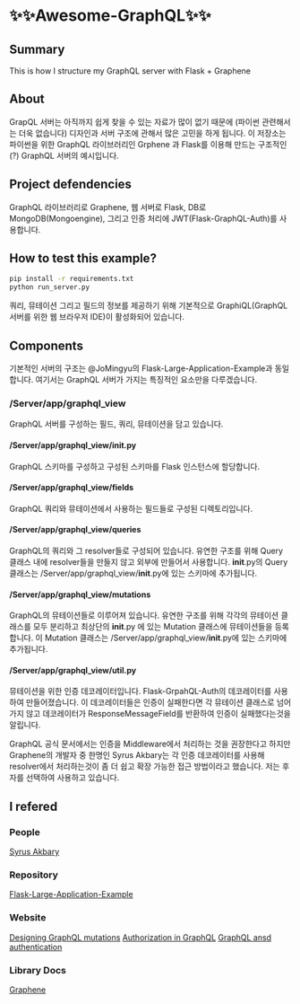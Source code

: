 #  ✨✨Awesome-GraphQL✨✨

## Summary
This is how I structure my GraphQL server with Flask + Graphene

## About
GrapQL 서버는 아직까지 쉽게 찾을 수 있는 자료가 많이 없기 때문에 (파이썬 관련해서는 더욱 없습니다) 디자인과 서버 구조에 관해서 많은 고민을 하게 됩니다. 이 저장소는 파이썬을 위한 GraphQL 라이브러리인 Grphene 과 Flask를 이용해 만드는 구조적인(?) GraphQL 서버의 예시입니다.

## Project defendencies
GraphQL 라이브러리로 Graphene, 웹 서버로 Flask, DB로 MongoDB(Mongoengine), 그리고 인증 처리에 JWT(Flask-GraphQL-Auth)를 사용합니다.

## How to test this example?

```sh
pip install -r requirements.txt
python run_server.py
```

쿼리, 뮤테이션 그리고 필드의 정보를 제공하기 위해 기본적으로 GraphiQL(GraphQL 서버를 위한 웹 브라우저 IDE)이 활성화되어 있습니다.

## Components
기본적인 서버의 구조는 @JoMingyu의 Flask-Large-Application-Example과 동일합니다. 여기서는 GraphQL 서버가 가지는 특징적인 요소만을 다루겠습니다.

### /Server/app/graphql_view
GraphQL 서버를 구성하는 필드, 쿼리, 뮤테이션을 담고 있습니다.

#### /Server/app/graphql_view/__init__.py
GraphQL 스키마를 구성하고 구성된 스키마를 Flask 인스턴스에 할당합니다.

#### /Server/app/graphql_view/fields
GraphQL 쿼리와 뮤테이션에서 사용하는 필드들로 구성된 디렉토리입니다.

#### /Server/app/graphql_view/queries
GraphQL의 쿼리와 그 resolver들로 구성되어 있습니다. 유연한 구조를 위해 Query 클래스 내에 resolver들을 만들지 않고 외부에 만들어서 사용합니다.
__init__.py의 Query 클래스는 /Server/app/graphql_view/__init__.py에 있는 스키마에 추가됩니다.

#### /Server/app/graphql_view/mutations
GraphQL의 뮤테이션들로 이루어져 있습니다. 유연한 구조를 위해 각각의 뮤테이션 클래스를 모두 분리하고 최상단의 __init__.py 에 있는 Mutation 클래스에 뮤테이션들을 등록합니다. 이 Mutation 클래스는 /Server/app/graphql_view/__init__.py에 있는 스키마에 추가됩니다.

#### /Server/app/graphql_view/util.py 
뮤테이션을 위한 인증 데코레이터입니다. Flask-GrpahQL-Auth의 데코레이터를 사용하여 만들어졌습니다. 이 데코레이터들은 인증이 실패한다면 각 뮤테이션 클래스로 넘어가지 않고 데코레이터가 ResponseMessageField를 반환하여 인증이 실패했다는것을 알립니다.

GraphQL 공식 문서에서는 인증을 Middleware에서 처리하는 것을 권장한다고 하지만 Graphene의 개발자 중 한명인 Syrus Akbary는 각 인증 데코레이터를 사용해  resolver에서 처리하는것이 좀 더 쉽고 확장 가능한 접근 방법이라고 했습니다. 저는 후자를 선택하여 사용하고 있습니다.

## I refered
### People
[Syrus Akbary](https://twitter.com/syrusakbary/status/1005836407682682881)

### Repository
[Flask-Large-Application-Example](https://github.com/JoMingyu/Flask-Large-Application-Example)

### Website
[Designing GraphQL mutations](https://dev-blog.apollodata.com/designing-graphql-mutations-e09de826ed97)
[Authorization in GraphQL](https://dev-blog.apollodata.com/authorization-in-graphql-452b1c402a9)
[GraphQL ansd authentication](https://medium.com/the-graphqlhub/graphql-and-authentication-b73aed34bbeb)

### Library Docs
[Graphene](https://medium.com/the-graphqlhub/graphql-and-authentication-b73aed34bbeb)
